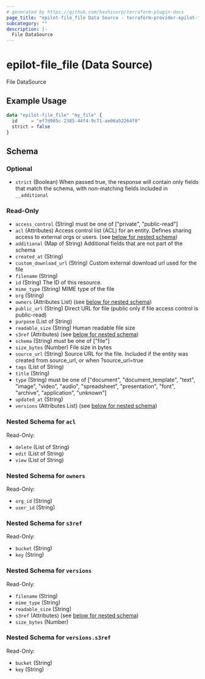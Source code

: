 ```yaml
---
# generated by https://github.com/hashicorp/terraform-plugin-docs
page_title: "epilot-file_file Data Source - terraform-provider-epilot-file"
subcategory: ""
description: |-
  File DataSource
---
```


# epilot-file_file (Data Source)

File DataSource

## Example Usage

```terraform
data "epilot-file_file" "my_file" {
  id     = "ef7d985c-2385-44f4-9c71-ae06a52264f8"
  strict = false
}
```

<!-- schema generated by tfplugindocs -->
## Schema

### Optional

- `strict` (Boolean) When passed true, the response will contain only fields that match the schema, with non-matching fields included in `__additional`

### Read-Only

- `access_control` (String) must be one of ["private", "public-read"]
- `acl` (Attributes) Access control list (ACL) for an entity. Defines sharing access to external orgs or users. (see [below for nested schema](#nestedatt--acl))
- `additional` (Map of String) Additional fields that are not part of the schema
- `created_at` (String)
- `custom_download_url` (String) Custom external download url used for the file
- `filename` (String)
- `id` (String) The ID of this resource.
- `mime_type` (String) MIME type of the file
- `org` (String)
- `owners` (Attributes List) (see [below for nested schema](#nestedatt--owners))
- `public_url` (String) Direct URL for file (public only if file access control is public-read)
- `purpose` (List of String)
- `readable_size` (String) Human readable file size
- `s3ref` (Attributes) (see [below for nested schema](#nestedatt--s3ref))
- `schema` (String) must be one of ["file"]
- `size_bytes` (Number) File size in bytes
- `source_url` (String) Source URL for the file. Included if the entity was created from source_url, or when ?source_url=true
- `tags` (List of String)
- `title` (String)
- `type` (String) must be one of ["document", "document_template", "text", "image", "video", "audio", "spreadsheet", "presentation", "font", "archive", "application", "unknown"]
- `updated_at` (String)
- `versions` (Attributes List) (see [below for nested schema](#nestedatt--versions))

<a id="nestedatt--acl"></a>
### Nested Schema for `acl`

Read-Only:

- `delete` (List of String)
- `edit` (List of String)
- `view` (List of String)


<a id="nestedatt--owners"></a>
### Nested Schema for `owners`

Read-Only:

- `org_id` (String)
- `user_id` (String)


<a id="nestedatt--s3ref"></a>
### Nested Schema for `s3ref`

Read-Only:

- `bucket` (String)
- `key` (String)


<a id="nestedatt--versions"></a>
### Nested Schema for `versions`

Read-Only:

- `filename` (String)
- `mime_type` (String)
- `readable_size` (String)
- `s3ref` (Attributes) (see [below for nested schema](#nestedatt--versions--s3ref))
- `size_bytes` (Number)

<a id="nestedatt--versions--s3ref"></a>
### Nested Schema for `versions.s3ref`

Read-Only:

- `bucket` (String)
- `key` (String)
